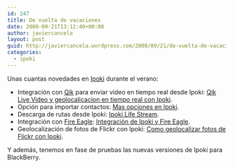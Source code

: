 ```yaml
---
id: 247
title: De vuelta de vacaciones
date: 2008-09-21T13:12:40+00:00
author: javiercancela
layout: post
guid: http://javiercancela.wordpress.com/2008/09/21/de-vuelta-de-vacaciones/
categories:
  - ipoki
---
```

Unas cuantas novedades en [Ipoki](http://www.ipoki.com) durante el verano:

  * Integración con [Qik](http://qik.com/) para enviar vídeo en tiempo real desde Ipoki: [Qik Live Video y geolocalicacion en tiempo real con Ipoki](http://blogs.ipoki.com/es/2008/07/09/qik-live-video-y-geolocalicacion-en-tiempo-real-con-ipoki/).
  * Opción para importar contactos: [Mas opciones en Ipoki](http://blogs.ipoki.com/es/2008/07/29/mas-opciones-en-ipoki/).
  * Descarga de rutas desde Ipoki: [Ipoki Life Stream](http://blogs.ipoki.com/es/2008/08/08/ipoki-life-stream/).
  * Integración con [Fire Eagle](http://fireeagle.yahoo.net/): [Integración de Ipoki y Fire Eagle](http://blogs.ipoki.com/es/2008/08/13/integracion-de-ipoki-y-fire-eagle/).
  * Geolocalización de fotos de Flickr con Ipoki: [Como geolocalizar fotos de Flickr con Ipoki](http://blogs.ipoki.com/es/2008/08/30/como-geolocalizar-fotos-de-flickr-con-ipoki/).

Y además, tenemos en fase de pruebas las nuevas versiones de Ipoki para BlackBerry.